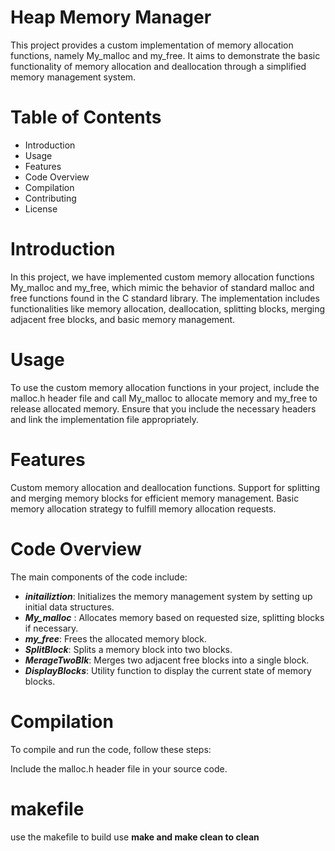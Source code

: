 # Heap Memory Manager 
This project provides a custom implementation of memory allocation functions, namely My_malloc and my_free. It aims to demonstrate the basic functionality of memory allocation and deallocation through a simplified memory management system.

# Table of Contents
- Introduction
- Usage
- Features
- Code Overview
- Compilation
- Contributing
- License
# Introduction
In this project, we have implemented custom memory allocation functions My_malloc and my_free, which mimic the behavior of standard malloc and free functions found in the C standard library. The implementation includes functionalities like memory allocation, deallocation, splitting blocks, merging adjacent free blocks, and basic memory management.

# Usage
To use the custom memory allocation functions in your project, include the malloc.h header file and call My_malloc to allocate memory and my_free to release allocated memory. Ensure that you include the necessary headers and link the implementation file appropriately.

# Features
Custom memory allocation and deallocation functions.
Support for splitting and merging memory blocks for efficient memory management.
Basic memory allocation strategy to fulfill memory allocation requests.
# Code Overview
The main components of the code include:

* ___initailiztion___: Initializes the memory management system by setting up initial data structures.
* ___My_malloc___ : Allocates memory based on requested size, splitting blocks if necessary.
* ___my_free___: Frees the allocated memory block.
* ___SplitBlock___: Splits a memory block into two blocks.
* ___MerageTwoBlk___: Merges two adjacent free blocks into a single block.
* ___DisplayBlocks___: Utility function to display the current state of memory blocks.
# Compilation
To compile and run the code, follow these steps:

Include the malloc.h header file in your source code.
# makefile
use the makefile to build
use __make and make clean to clean__
